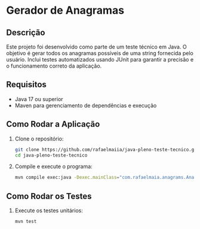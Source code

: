 # Gerador de Anagramas

## Descrição
Este projeto foi desenvolvido como parte de um teste técnico em Java. O objetivo é gerar todos os anagramas possíveis de uma string fornecida pelo usuário.
Inclui testes automatizados usando JUnit para garantir a precisão e o funcionamento correto da aplicação.

## Requisitos
- Java 17 ou superior
- Maven para gerenciamento de dependências e execução

## Como Rodar a Aplicação
1. Clone o repositório:
   ```bash
   git clone https://github.com/rafaelmaiia/java-pleno-teste-tecnico.git
   cd java-pleno-teste-tecnico

2. Compile e execute o programa:
   ```bash
   mvn compile exec:java -Dexec.mainClass="com.rafaelmaia.anagrams.AnagramsGenerator"

## Como Rodar os Testes

1. Execute os testes unitários:
   ```bash
   mvn test
